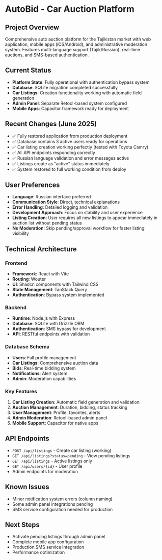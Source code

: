 # AutoBid - Car Auction Platform

## Project Overview
Comprehensive auto auction platform for the Tajikistan market with web application, mobile apps (iOS/Android), and administrative moderation system. Features multi-language support (Tajik/Russian), real-time auctions, and SMS-based authentication.

## Current Status
- **Platform State**: Fully operational with authentication bypass system
- **Database**: SQLite migration completed successfully
- **Car Listings**: Creation functionality working with automatic field generation
- **Admin Panel**: Separate Retool-based system configured
- **Mobile Apps**: Capacitor framework ready for deployment

## Recent Changes (June 2025)
- ✅ Fully restored application from production deployment
- ✅ Database contains 3 active users ready for operations
- ✅ Car listing creation working perfectly (tested with Toyota Camry)
- ✅ All API endpoints responding correctly
- ✅ Russian language validation and error messages active
- ✅ Listings create as "active" status immediately
- ✅ System restored to full working condition from deploy

## User Preferences
- **Language**: Russian interface preferred
- **Communication Style**: Direct, technical explanations
- **Error Handling**: Detailed logging and validation
- **Development Approach**: Focus on stability and user experience
- **Listing Creation**: User requires all new listings to appear immediately in auction list without pending status
- **No Moderation**: Skip pending/approval workflow for faster listing visibility

## Technical Architecture

### Frontend
- **Framework**: React with Vite
- **Routing**: Wouter
- **UI**: Shadcn components with Tailwind CSS
- **State Management**: TanStack Query
- **Authentication**: Bypass system implemented

### Backend  
- **Runtime**: Node.js with Express
- **Database**: SQLite with Drizzle ORM
- **Authentication**: SMS bypass for development
- **API**: RESTful endpoints with validation

### Database Schema
- **Users**: Full profile management
- **Car Listings**: Comprehensive auction data
- **Bids**: Real-time bidding system
- **Notifications**: Alert system
- **Admin**: Moderation capabilities

### Key Features
1. **Car Listing Creation**: Automatic field generation and validation
2. **Auction Management**: Duration, bidding, status tracking
3. **User Management**: Profile, favorites, alerts
4. **Admin Moderation**: Retool-based admin panel
5. **Mobile Support**: Capacitor for native apps

## API Endpoints
- `POST /api/listings` - Create car listing (working)
- `GET /api/listings?status=pending` - View pending listings
- `GET /api/listings` - Active listings only
- `GET /api/users/{id}` - User profile
- Admin endpoints for moderation

## Known Issues
- Minor notification system errors (column naming)
- Some admin panel integrations pending
- SMS service configuration needed for production

## Next Steps
- Activate pending listings through admin panel
- Complete mobile app configuration
- Production SMS service integration
- Performance optimization
